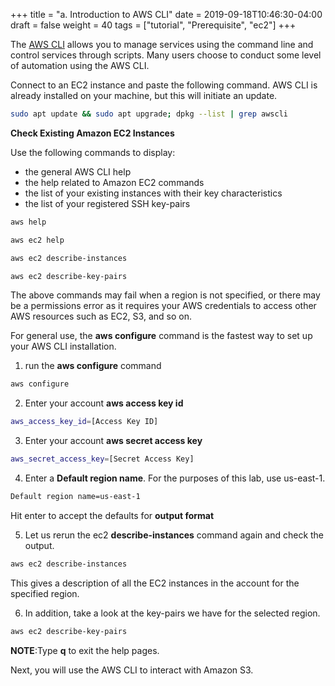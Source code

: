 +++
title = "a. Introduction to AWS CLI"
date = 2019-09-18T10:46:30-04:00
draft = false
weight = 40
tags = ["tutorial", "Prerequisite", "ec2"]
+++

The [AWS CLI](https://aws.amazon.com/cli/) allows you to manage services using the command line and control services through scripts. Many users choose to conduct some level of automation using the AWS CLI.

Connect to an EC2 instance and paste the following command. AWS CLI is already installed on your machine, but this will initiate an update. 

```bash
sudo apt update && sudo apt upgrade; dpkg --list | grep awscli
```

**Check Existing Amazon EC2 Instances**

Use the following commands to display:

- the general AWS CLI help
- the help related to Amazon EC2 commands
- the list of your existing instances with their key characteristics
- the list of your registered SSH key-pairs

```bash
aws help
```
```bash
aws ec2 help
```
```bash
aws ec2 describe-instances
```
```bash
aws ec2 describe-key-pairs
```

The above commands may fail when a region is not specified, or there may be a permissions error as it requires your AWS credentials to access other AWS resources such as EC2, S3, and so on. 

For general use, the **aws configure** command is the fastest way to set up your AWS CLI installation.

1.	run the **aws configure** command

```bash
aws configure
```

2.	Enter your account **aws access key id**

```bash
aws_access_key_id=[Access Key ID]
```

3.	Enter your account **aws secret access key**

```bash
aws_secret_access_key=[Secret Access Key]

```

4.	Enter a **Default region name**. For the purposes of this lab, use us-east-1.

```bash
Default region name=us-east-1
```

Hit enter to accept the defaults for  **output format**


5.	Let us rerun the ec2 **describe-instances** command again and check the output.

```bash
aws ec2 describe-instances
```

This gives a description of all the EC2 instances in the account for the specified region.

6.	In addition, take a look at the key-pairs we have for the selected region.

```bash
aws ec2 describe-key-pairs
```
**NOTE**:Type **q** to exit the help pages.

Next, you will use the AWS CLI to interact with Amazon S3.
